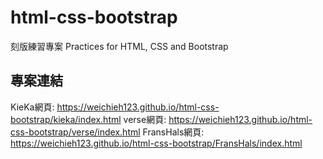 # html-css-bootstrap
刻版練習專案 Practices for HTML, CSS and Bootstrap

## 專案連結
KieKa網頁: https://weichieh123.github.io/html-css-bootstrap/kieka/index.html
verse網頁: https://weichieh123.github.io/html-css-bootstrap/verse/index.html
FransHals網頁: https://weichieh123.github.io/html-css-bootstrap/FransHals/index.html
